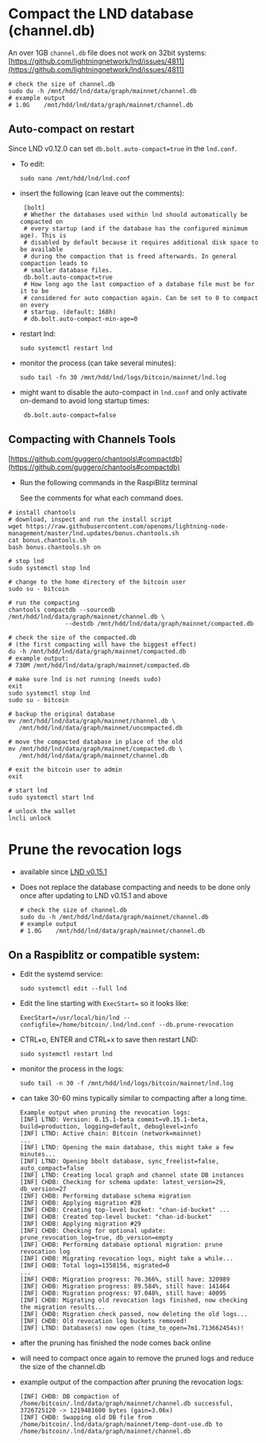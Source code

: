 # Compact the LND database \(channel.db\)

An over 1GB `channel.db` file does not work on 32bit systems: [https://github.com/lightningnetwork/lnd/issues/4811](https://github.com/lightningnetwork/lnd/issues/4811)

```text
# check the size of channel.db
sudo du -h /mnt/hdd/lnd/data/graph/mainnet/channel.db
# example output
# 1.0G    /mnt/hdd/lnd/data/graph/mainnet/channel.db
```

## Auto-compact on restart

Since LND v0.12.0 can set `db.bolt.auto-compact=true` in the `lnd.conf`.

* To edit:

  `sudo nano /mnt/hdd/lnd/lnd.conf`

* insert the following \(can leave out the comments\):

  ```text
   [bolt]
   # Whether the databases used within lnd should automatically be compacted on
   # every startup (and if the database has the configured minimum age). This is
   # disabled by default because it requires additional disk space to be available
   # during the compaction that is freed afterwards. In general compaction leads to
   # smaller database files.
   db.bolt.auto-compact=true
   # How long ago the last compaction of a database file must be for it to be
   # considered for auto compaction again. Can be set to 0 to compact on every
   # startup. (default: 168h)
   # db.bolt.auto-compact-min-age=0
  ```

* restart lnd:

  `sudo systemctl restart lnd`

* monitor the process \(can take several minutes\):

  `sudo tail -fn 30 /mnt/hdd/lnd/logs/bitcoin/mainnet/lnd.log`

* might want to disable the auto-compact in `lnd.conf` and only activate on-demand to avoid long startup times:

  ```text
   db.bolt.auto-compact=false
  ```

## Compacting with Channels Tools

[https://github.com/guggero/chantools\#compactdb](https://github.com/guggero/chantools#compactdb)

* Run the following commands in the RaspiBlitz terminal

  See the comments for what each command does.

```text
# install chantools
# download, inspect and run the install script
wget https://raw.githubusercontent.com/openoms/lightning-node-management/master/lnd.updates/bonus.chantools.sh
cat bonus.chantools.sh
bash bonus.chantools.sh on

# stop lnd
sudo systemctl stop lnd

# change to the home directory of the bitcoin user
sudo su - bitcoin

# run the compacting
chantools compactdb --sourcedb /mnt/hdd/lnd/data/graph/mainnet/channel.db \
                --destdb /mnt/hdd/lnd/data/graph/mainnet/compacted.db

# check the size of the compacted.db
# (the first compacting will have the biggest effect)
du -h /mnt/hdd/lnd/data/graph/mainnet/compacted.db
# example output:
# 730M /mnt/hdd/lnd/data/graph/mainnet/compacted.db

# make sure lnd is not running (needs sudo)
exit
sudo systemctl stop lnd
sudo su - bitcoin

# backup the original database
mv /mnt/hdd/lnd/data/graph/mainnet/channel.db \
   /mnt/hdd/lnd/data/graph/mainnet/uncompacted.db

# move the compacted database in place of the old
mv /mnt/hdd/lnd/data/graph/mainnet/compacted.db \
   /mnt/hdd/lnd/data/graph/mainnet/channel.db

# exit the bitcoin user to admin
exit

# start lnd
sudo systemctl start lnd

# unlock the wallet
lncli unlock
```

# Prune the revocation logs
* available since [LND v0.15.1](https://github.com/lightningnetwork/lnd/releases/tag/v0.15.1-beta)
* Does not replace the database compacting and needs to be done only once after updating to LND v0.15.1 and above

  ```text
  # check the size of channel.db
  sudo du -h /mnt/hdd/lnd/data/graph/mainnet/channel.db
  # example output
  # 1.0G    /mnt/hdd/lnd/data/graph/mainnet/channel.db
  ```
## On a Raspiblitz or compatible system:
* Edit the systemd service:
  ```
  sudo systemctl edit --full lnd
  ```

* Edit the line starting with `ExecStart=` so it looks like:
  ```
  ExecStart=/usr/local/bin/lnd --configfile=/home/bitcoin/.lnd/lnd.conf --db.prune-revocation
  ```
* CTRL+o, ENTER and CTRL+x to save then restart LND:
  ```
  sudo systemctl restart lnd
  ```
* monitor the process in the logs:
  ```
  sudo tail -n 30 -f /mnt/hdd/lnd/logs/bitcoin/mainnet/lnd.log
  ```
* can take 30-60 mins typically similar to compacting after a long time.
  ```
  Example output when pruning the revocation logs:
  [INF] LTND: Version: 0.15.1-beta commit=v0.15.1-beta, build=production, logging=default, debuglevel=info
  [INF] LTND: Active chain: Bitcoin (network=mainnet)
  ...
  [INF] LTND: Opening the main database, this might take a few minutes...
  [INF] LTND: Opening bbolt database, sync_freelist=false, auto_compact=false
  [INF] LTND: Creating local graph and channel state DB instances
  [INF] CHDB: Checking for schema update: latest_version=29, db_version=27
  [INF] CHDB: Performing database schema migration
  [INF] CHDB: Applying migration #28
  [INF] CHDB: Creating top-level bucket: "chan-id-bucket" ...
  [INF] CHDB: Created top-level bucket: "chan-id-bucket"
  [INF] CHDB: Applying migration #29
  [INF] CHDB: Checking for optional update: prune_revocation_log=true, db_version=empty
  [INF] CHDB: Performing database optional migration: prune revocation log
  [INF] CHDB: Migrating revocation logs, might take a while...
  [INF] CHDB: Total logs=1358156, migrated=0
  ...
  [INF] CHDB: Migration progress: 76.366%, still have: 320989
  [INF] CHDB: Migration progress: 89.584%, still have: 141464
  [INF] CHDB: Migration progress: 97.048%, still have: 40095
  [INF] CHDB: Migrating old revocation logs finished, now checking the migration results...
  [INF] CHDB: Migration check passed, now deleting the old logs...
  [INF] CHDB: Old revocation log buckets removed!
  [INF] LTND: Database(s) now open (time_to_open=7m1.713662454s)!
  ```

* after the pruning has finished the node comes back online
* will need to compact once again to remove the pruned logs and reduce the size of the channel.db

* example output of the compaction after pruning the revocation logs:
  ```
  [INF] CHDB: DB compaction of /home/bitcoin/.lnd/data/graph/mainnet/channel.db successful, 3726725120 -> 1219481600 bytes (gain=3.06x)
  [INF] CHDB: Swapping old DB file from /home/bitcoin/.lnd/data/graph/mainnet/temp-dont-use.db to /home/bitcoin/.lnd/data/graph/mainnet/channel.db
  ```
